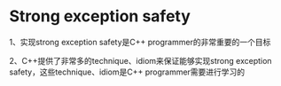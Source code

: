 # Strong exception safety

1、实现strong exception safety是C++ programmer的非常重要的一个目标

2、C++提供了非常多的technique、idiom来保证能够实现strong exception safety，这些technique、idiom是C++ programmer需要进行学习的